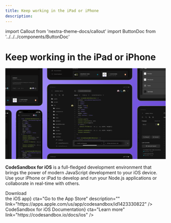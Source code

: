```yaml
---
title: Keep working in the iPad or iPhone
description:
---
```


import Callout from 'nextra-theme-docs/callout'
import ButtonDoc from '../../../components/ButtonDoc'

# Keep working in the iPad or iPhone

![iOS-App](../images/iOS-iPad.png)

**CodeSandbox for iOS** is a full-fledged development environment that brings the power of modern JavaScript development to your iOS device. Use your iPhone or iPad to develop and run your Node.js applications or collaborate in real-time with others.

<div className="ctaContainer">
    <ButtonDoc title={<>Download <br/>the iOS app</>} cta="Go to the App Store" description="" link="https://apps.apple.com/us/app/codesandbox/id1423330822" />
    <ButtonDoc title={<>CodeSandbox for iOS Documentation</>} cta="Learn more" link="https://codesandbox.io/docs/ios" />
</div>
